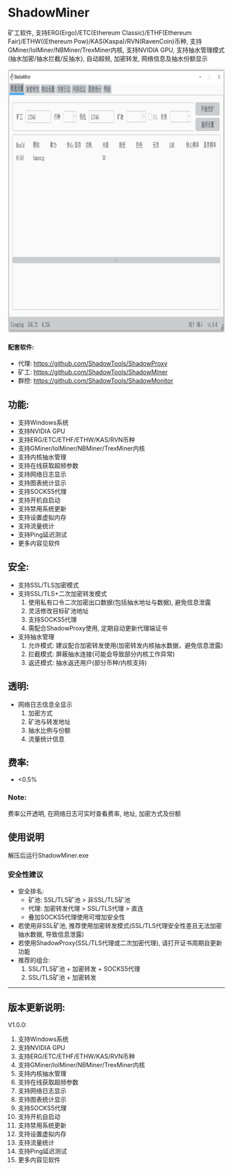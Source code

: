 # ShadowMiner

矿工软件, 支持ERG(Ergo)/ETC(Ethereum Classic)/ETHF(Ethereum Fair)/ETHW((Ethereum Pow)/KAS(Kaspa)/RVN(RavenCoin)币种, 支持GMiner/lolMiner/NBMiner/TrexMiner内核, 支持NVIDIA GPU, 支持抽水管理模式(抽水加密/抽水拦截/反抽水), 自动超频, 加密转发, 网络信息及抽水份额显示

<img width="1076" height="612" src="https://github.com/ShadowTools/ShadowMiner/blob/main/ShadowMiner.JPG?raw=true"/> 

#### 配套软件:
* 代理: <a href="https://github.com/ShadowTools/ShadowProxy">https://github.com/ShadowTools/ShadowProxy</a>
* 矿工: <a href="https://github.com/ShadowTools/ShadowMiner">https://github.com/ShadowTools/ShadowMiner</a>
* 群控: <a href="https://github.com/ShadowTools/ShadowProxy">https://github.com/ShadowTools/ShadowMonitor</a>

## 功能:
* 支持Windows系统
* 支持NVIDIA GPU
* 支持ERG/ETC/ETHF/ETHW/KAS/RVN币种
* 支持GMiner/lolMiner/NBMiner/TrexMiner内核
* 支持内核抽水管理
* 支持在线获取超频参数
* 支持网络日志显示
* 支持图表统计显示
* 支持SOCKS5代理
* 支持开机自启动
* 支持禁用系统更新
* 支持设置虚拟内存
* 支持流量统计
* 支持Ping延迟测试
* 更多内容见软件

## 安全:
* 支持SSL/TLS加密模式
* 支持SSL/TLS+二次加密转发模式
  1. 使用私有口令二次加密出口数据(包括抽水地址与数据), 避免信息泄露
  2. 灵活修改目标矿池地址
  4. 支持SOCKS5代理
  5. 需配合ShadowProxy使用, 定期自动更新代理端证书
* 支持抽水管理
  1. 允许模式: 建议配合加密转发使用(加密转发内核抽水数据，避免信息泄露)
  2. 拦截模式: 屏蔽抽水连接(可能会导致部分内核工作异常)
  3. 返还模式: 抽水返还用户(部分币种/内核支持)

## 透明:
* 网络日志信息全显示
  1. 加密方式
  2. 矿池与转发地址
  3. 抽水比例与份额
  4. 流量统计信息

## 费率:
  * <0.5%
### Note:
费率公开透明, 在网络日志可实时查看费率, 地址, 加密方式及份额

## 使用说明

解压后运行ShadowMiner.exe
### 安全性建议
* 安全排名:
  * 矿池: SSL/TLS矿池 > 非SSL/TLS矿池
  * 代理: 加密转发代理 > SSL/TLS代理 > 直连
  * 叠加SOCKS5代理使用可增加安全性
* 若使用非SSL矿池, 推荐使用加密转发模式(SSL/TLS代理安全性差且无法加密抽水数据, 导致信息泄露)
* 若使用ShadowProxy(SSL/TLS代理或二次加密代理), 请打开证书周期自更新功能
* 推荐的组合:
    1. SSL/TLS矿池 + 加密转发 + SOCKS5代理
    2. SSL/TLS矿池 + 加密转发

----------------------------------------------------------------------------------------------

## 版本更新说明:
V1.0.0:
  1. 支持Windows系统
  2. 支持NVIDIA GPU
  3. 支持ERG/ETC/ETHF/ETHW/KAS/RVN币种
  4. 支持GMiner/lolMiner/NBMiner/TrexMiner内核
  5. 支持内核抽水管理
  6. 支持在线获取超频参数
  7. 支持网络日志显示
  8. 支持图表统计显示
  9. 支持SOCKS5代理
  10. 支持开机自启动
  11. 支持禁用系统更新
  12. 支持设置虚拟内存
  13. 支持流量统计
  14. 支持Ping延迟测试
  15. 更多内容见软件
